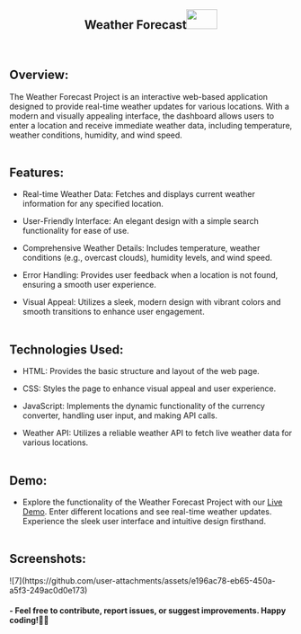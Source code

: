 <h2 align = "center">Weather Forecast<img src="images/fevicon.png" alt="" height="35" width="55"/></h2>
<br>

<h2>Overview:</h2>

The Weather Forecast Project is an interactive web-based application designed to provide real-time weather updates for various locations. With a modern and visually appealing interface, the dashboard allows users to enter a location and receive immediate weather data, including temperature, weather conditions, humidity, and wind speed.
<br><br>

<h2>Features:</h2>

- Real-time Weather Data: Fetches and displays current weather information for any specified location.
  
- User-Friendly Interface: An elegant design with a simple search functionality for ease of use.

- Comprehensive Weather Details: Includes temperature, weather conditions (e.g., overcast clouds), humidity levels, and wind speed.
  
- Error Handling: Provides user feedback when a location is not found, ensuring a smooth user experience.

- Visual Appeal: Utilizes a sleek, modern design with vibrant colors and smooth transitions to enhance user engagement.
<br><br>

<h2>Technologies Used:</h2>

- HTML: Provides the basic structure and layout of the web page.

- CSS: Styles the page to enhance visual appeal and user experience.

- JavaScript: Implements the dynamic functionality of the currency converter, handling user input, and making API calls.

- Weather API: Utilizes a reliable weather API to fetch live weather data for various locations.
<br><br>

<h2>Demo:</h2>

- Explore the functionality of the Weather Forecast Project with our <a href="https://prajyotkalekar.github.io/Weather_Forecast_Application/" target="_blank">Live Demo</a>. Enter different locations and see real-time weather updates. Experience the sleek user interface and intuitive design firsthand.
<br><br>

<h2>Screenshots:</h2>
![7](https://github.com/user-attachments/assets/e196ac78-eb65-450a-a5f3-249ac0d0e173)

<br>

<h4> - Feel free to contribute, report issues, or suggest improvements. Happy coding!🤝💡</h4>
